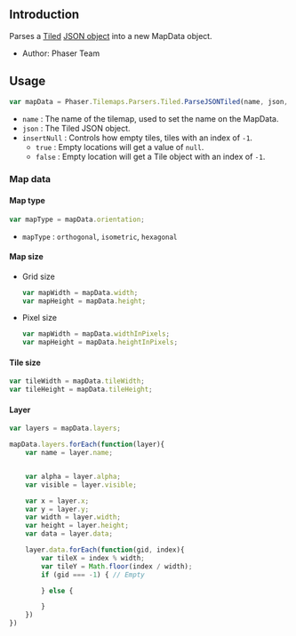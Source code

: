 ## Introduction

Parses a [Tiled](https://www.mapeditor.org/) [JSON object](https://doc.mapeditor.org/en/stable/reference/json-map-format/) into a new MapData object.

- Author: Phaser Team

## Usage

```javascript
var mapData = Phaser.Tilemaps.Parsers.Tiled.ParseJSONTiled(name, json, insertNull);
```

- `name` : The name of the tilemap, used to set the name on the MapData.
- `json` : The Tiled JSON object.
- `insertNull` : Controls how empty tiles, tiles with an index of `-1`.
    - `true` : Empty locations will get a value of `null`.
    - `false` : Empty location will get a Tile object with an index of `-1`.

### Map data

#### Map type

```javascript
var mapType = mapData.orientation;
```

- `mapType` : `orthogonal`, `isometric`, `hexagonal`

#### Map size

- Grid size
    ```javascript
    var mapWidth = mapData.width;
    var mapHeight = mapData.height;
    ```
- Pixel size
    ```javascript
    var mapWidth = mapData.widthInPixels;
    var mapHeight = mapData.heightInPixels;
    ```

#### Tile size

```javascript
var tileWidth = mapData.tileWidth;
var tileHeight = mapData.tileHeight;
```

#### Layer

```javascript
var layers = mapData.layers;
```

```javascript
mapData.layers.forEach(function(layer){
    var name = layer.name;


    var alpha = layer.alpha;
    var visible = layer.visible;

    var x = layer.x;
    var y = layer.y;
    var width = layer.width;
    var height = layer.height;
    var data = layer.data;

    layer.data.forEach(function(gid, index){
        var tileX = index % width;
        var tileY = Math.floor(index / width);
        if (gid === -1) { // Empty

        } else {

        }
    })
})
```